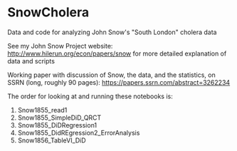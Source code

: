 # SnowCholera
Data and code for analyzing John Snow's "South London" cholera data

See my John Snow Project website: http://www.hilerun.org/econ/papers/snow for more detailed explanation of data and scripts

Working paper with discussion of Snow, the data, and the statistics, on SSRN (long, roughly 90 pages): https://papers.ssrn.com/abstract=3262234

The order for looking at and running these notebooks is:

1. Snow1855_read1
2. Snow1855_SimpleDiD_QRCT
3. Snow1855_DiDRegression1
4. Snow1855_DidREgression2_ErrorAnalysis
5. Snow1856_TableVI_DiD

